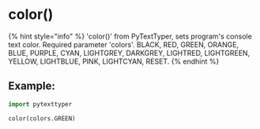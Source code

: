 # color()

{% hint style="info" %}
'color()' from PyTextTyper, sets program's console text color. Required parameter 'colors'. BLACK, RED, GREEN, ORANGE, BLUE, PURPLE, CYAN, LIGHTGREY, DARKGREY, LIGHTRED, LIGHTGREEN, YELLOW, LIGHTBLUE, PINK, LIGHTCYAN, RESET.
{% endhint %}

## Example:

```python
import pytexttyper

color(colors.GREEN)
```
